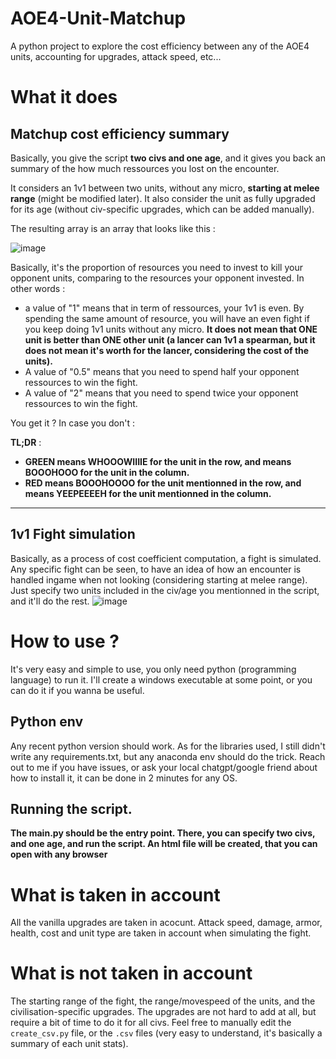 # AOE4-Unit-Matchup
A python project to explore the cost efficiency between any of the AOE4 units, accounting for upgrades, attack speed, etc...

# What it does

## Matchup cost efficiency summary

Basically, you give the script **two civs and one age**, and it gives you back an summary of the how much ressources you lost on the encounter.

It considers an 1v1 between two units, without any micro, **starting at melee range** (might be modified later). It also consider the unit as fully upgraded for its age (without civ-specific upgrades, which can be added manually).

The resulting array is an array that looks like this :

![image](https://github.com/user-attachments/assets/e251d7f3-67dd-42b7-8746-13b14932ab06)

Basically, it's the proportion of resources you need to invest to kill your opponent units, comparing to the resources your opponent invested.
In other words : 
- a value of "1" means that in term of ressources, your 1v1 is even. By spending the same amount of resource, you will have an even fight if you keep doing 1v1 units without any micro. **It does not mean that ONE unit is better than ONE other unit (a lancer can 1v1 a spearman, but it does not mean it's worth for the lancer, considering the cost of the units).**
- A value of "0.5" means that you need to spend half your opponent ressources to win the fight.
- A value of "2" means that you need to spend twice your opponent ressources to win  the fight.

You get it ? In case you don't :

**TL;DR** : 
- **GREEN means WHOOOWIIIIE for the unit in the row, and means BOOOHOOO for the unit in the column.**
- **RED means BOOOHOOOO for the unit mentionned in the row, and means YEEPEEEEH for the unit mentionned in the column.**

---

## 1v1 Fight simulation

Basically, as a process of cost coefficient computation, a fight is simulated. Any specific fight can be seen, to have an idea of how an encounter is handled ingame when not looking (considering starting at melee range). Just specify two units included in the civ/age you mentionned in the script, and it'll do the rest.
![image](https://github.com/user-attachments/assets/174f3321-c609-4622-ac64-0d27f40b6338)


# How to use ?
It's very easy and simple to use, you only need python (programming language) to run it. I'll create a windows executable at some point, or you can do it if you wanna be useful.

## Python env
Any recent python version should work. As for the libraries used, I still didn't write any requirements.txt, but any anaconda env should do the trick. Reach out to me if you have issues, or ask your local chatgpt/google friend about how to install it, it can be done in 2 minutes for any OS.

## Running the script.
**The main.py should be the entry point. There, you can specify two civs, and one age, and run the script. An html file will be created, that you can open with any browser**

# What is taken in account

All the vanilla upgrades are taken in acocunt. Attack speed, damage, armor, health, cost and unit type are taken in account when simulating the fight.

# What is not taken in account

The starting range of the fight, the range/movespeed of the units, and the civilisation-specific upgrades. The upgrades are not hard to add at all, but require a bit of time to do it for all civs. Feel free to manually edit the `create_csv.py` file, or the `.csv` files (very easy to understand, it's basically a summary of each unit stats).
